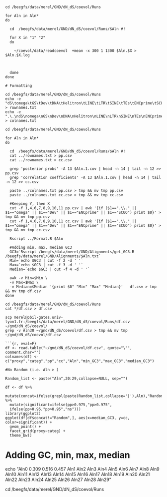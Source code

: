 
```{bash, eval=F}

cd /beegfs/data/merel/GND/dN_dS/coevol/Runs

for Aln in Aln*
do
  
  cd  /beegfs/data/merel/GND/dN_dS/coevol/Runs/$Aln #!
  
  for X in "1" "2"
  do
  
    ~/coevol/data/readcoevol  +mean -x 300 1 1300 $Aln.$X > $Aln.$X.log
    

    
  done
done

# Formatting

cd /beegfs/data/merel/GND/dN_dS/coevol/Runs
echo -e "dS\tomega\tGS\tDev\tDNA\tHelitron\tLINE\tLTR\tSINE\tTEs\tENCprime\tSCUO" > rownames.txt
echo -e ".\.\ndS\nomega\nGS\nDev\nDNA\nHelitron\nLINE\nLTR\nSINE\nTEs\nENCprime\nSCUO\n" > colnames.txt

cd /beegfs/data/merel/GND/dN_dS/coevol/Runs

for Aln in Aln*
do
  
  cd  /beegfs/data/merel/GND/dN_dS/coevol/Runs/$Aln #!
  cat ../rownames.txt > pp.csv
  cat ../rownames.txt > cc.csv

  grep 'posterior probs' -A 13 $Aln.1.cov | head -n 14 | tail -n 12 >> pp.csv
  grep 'correlation coefficients' -A 13 $Aln.1.cov | head -n 14 | tail -n 12 >> cc.csv

  paste ../colnames.txt pp.csv > tmp && mv tmp pp.csv
  paste ../colnames.txt cc.csv > tmp && mv tmp cc.csv

  #Keeping Y, then X
  cut -f 1,4,6,7,8,9,10,11 pp.csv | awk '{if ($1==".\\." || $1=="omega" || $1=="Dev" || $1=="ENCprime" || $1=="SCUO") print $0}' > tmp && mv tmp pp.csv
  cut -f 1,4,6,7,8,9,10,11 cc.csv | awk '{if ($1==".\\." || $1=="omega" || $1=="Dev" || $1=="ENCprime" || $1=="SCUO") print $0}' > tmp && mv tmp cc.csv

  Rscript ../Format.R $Aln
  
  #Adding min, max, median GC3
  GC3=`Rscript /beegfs/data/merel/GND/Alignments/get_GC3.R /beegfs/data/merel/GND/Alignments/$Aln.txt`
  Min=`echo $GC3 | cut -f 2 -d ' '`
  Max=`echo $GC3 | cut -f 3 -d ' '`
  Median=`echo $GC3 | cut -f 4 -d ' '`

  awk -v Min=$Min \
  -v Max=$Max \
  -v Median=$Median '{print $0" "Min" "Max" "Median}'   df.csv > tmp && mv tmp df.csv
done

cd /beegfs/data/merel/GND/dN_dS/coevol/Runs
cat */df.csv > df.csv

scp merel@pbil-gates.univ-lyon1.fr:/beegfs/data/merel/GND/dN_dS/coevol/Runs/df.csv ~/gnd/dN_dS/coevol/
grep -v Aln30 ~/gnd/dN_dS/coevol/df.csv > tmp && mv tmp ~/gnd/dN_dS/coevol/df.csv

```{r, eval=F}
df <- read.table("~/gnd/dN_dS/coevol/df.csv", quote="\"", comment.char="")
colnames(df) <- c("proxy","categ","pp","cc","Aln","min_GC3","max_GC3","median_GC3")

#No Random (i.e. Aln > )

Random_list <- paste("Aln",20:29,collapse=NULL, sep="")

df <- df %>%
  mutate(concat=ifelse(grepl(paste(Random_list,collapse='|'),Aln),"Random","NotRandom")) %>%
  mutate(significant=ifelse(pp>0.975,"pp>0.975",
  ifelse(pp>0.95,"pp>0.95","ns")))
library(ggplot2)
ggplot(df[df$concat!="Random",], aes(x=median_GC3, y=cc, color=significant)) + 
  geom_point() + 
  facet_grid(proxy~categ) +
  theme_bw()
```

# Adding GC, min, max, median
echo "Aln0 0.309 0.516 0.457
Aln1
Aln2
Aln3
Aln4
Aln5
Aln6
Aln7
Aln8
Aln9
Aln10
Aln11
Aln12
Aln13
Aln14
Aln15
Aln16
Aln17
Aln18
Aln19
Aln20
Aln21
Aln22
Aln23
Aln24
Aln25
Aln26
Aln27
Aln28
Aln29"


cd /beegfs/data/merel/GND/dN_dS/coevol/Runs



```
 
 